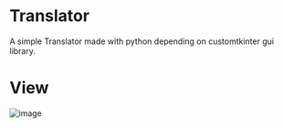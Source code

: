 # Translator
A simple Translator made with python depending on customtkinter gui library.

# View
![image](https://user-images.githubusercontent.com/125130894/226113096-8c75f6be-d9a0-4c72-b50d-699c667c580a.png)
